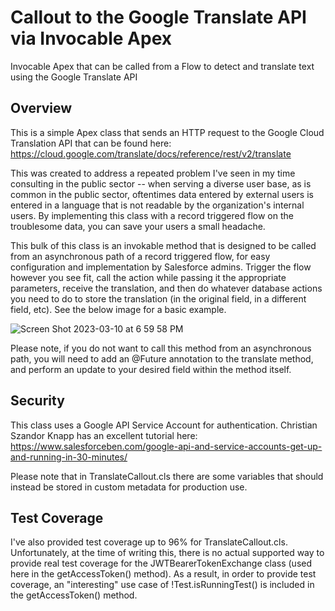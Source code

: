 # Callout to the Google Translate API via Invocable Apex
Invocable Apex that can be called from a Flow to detect and translate text using the Google Translate API

## Overview
This is a simple Apex class that sends an HTTP request to the Google Cloud Translation API that can be found here: https://cloud.google.com/translate/docs/reference/rest/v2/translate

This was created to address a repeated problem I've seen in my time consulting in the public sector -- when serving a diverse user base, as is common in the public sector, oftentimes data entered by external users is entered in a language that is not readable by the organization's internal users. By implementing this class with a record triggered flow on the troublesome data, you can save your users a small headache.

This bulk of this class is an invokable method that is designed to be called from an asynchronous path of a record triggered flow, for easy configuration and implementation by Salesforce admins. Trigger the flow however you see fit, call the action while passing it the appropriate parameters, receive the translation, and then do whatever database actions you need to do to store the translation (in the original field, in a different field, etc). See the below image for a basic example. 

![Screen Shot 2023-03-10 at 6 59 58 PM](https://user-images.githubusercontent.com/43337733/224455647-05fd0840-006b-4536-802b-db3c78218bcc.png) 

Please note, if you do not want to call this method from an asynchronous path, you will need to add an @Future annotation to the translate method, and perform an update to your desired field within the method itself.

## Security
This class uses a Google API Service Account for authentication. Christian Szandor Knapp has an excellent tutorial here: https://www.salesforceben.com/google-api-and-service-accounts-get-up-and-running-in-30-minutes/

Please note that in TranslateCallout.cls there are some variables that should instead be stored in custom metadata for production use.

## Test Coverage
I've also provided test coverage up to 96% for TranslateCallout.cls. Unfortunately, at the time of writing this, there is no actual supported way to provide real test coverage for the JWTBearerTokenExchange class (used here in the getAccessToken() method). As a result, in order to provide test coverage, an "interesting" use case of !Test.isRunningTest() is included in the getAccessToken() method.
